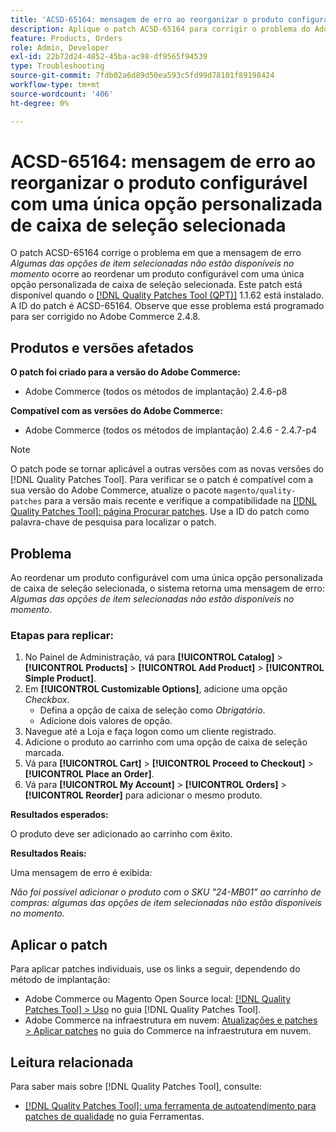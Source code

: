 ```yaml
---
title: 'ACSD-65164: mensagem de erro ao reorganizar o produto configurável com uma única opção personalizada de caixa de seleção selecionada'
description: Aplique o patch ACSD-65164 para corrigir o problema do Adobe Commerce em que a mensagem de erro *Algumas das opções de item selecionadas não estão disponíveis no momento* ocorre ao reordenar um produto configurável com uma única opção personalizada de caixa de seleção selecionada.
feature: Products, Orders
role: Admin, Developer
exl-id: 22b72d24-4852-45ba-ac98-df9565f94539
type: Troubleshooting
source-git-commit: 7fdb02a6d89d50ea593c5fd99d78101f89198424
workflow-type: tm+mt
source-wordcount: '406'
ht-degree: 0%

---
```


# ACSD-65164: mensagem de erro ao reorganizar o produto configurável com uma única opção personalizada de caixa de seleção selecionada

O patch ACSD-65164 corrige o problema em que a mensagem de erro *Algumas das opções de item selecionadas não estão disponíveis no momento* ocorre ao reordenar um produto configurável com uma única opção personalizada de caixa de seleção selecionada. Este patch está disponível quando o [[!DNL Quality Patches Tool (QPT)]](/help/tools/quality-patches-tool/quality-patches-tool-to-self-serve-quality-patches.md) 1.1.62 está instalado. A ID do patch é ACSD-65164. Observe que esse problema está programado para ser corrigido no Adobe Commerce 2.4.8.

## Produtos e versões afetados

**O patch foi criado para a versão do Adobe Commerce:**

* Adobe Commerce (todos os métodos de implantação) 2.4.6-p8

**Compatível com as versões do Adobe Commerce:**

* Adobe Commerce (todos os métodos de implantação) 2.4.6 - 2.4.7-p4

>[!NOTE]
>
>O patch pode se tornar aplicável a outras versões com as novas versões do [!DNL Quality Patches Tool]. Para verificar se o patch é compatível com a sua versão do Adobe Commerce, atualize o pacote `magento/quality-patches` para a versão mais recente e verifique a compatibilidade na [[!DNL Quality Patches Tool]: página Procurar patches](https://experienceleague.adobe.com/tools/commerce-quality-patches/index.html?lang=pt-BR). Use a ID do patch como palavra-chave de pesquisa para localizar o patch.

## Problema

Ao reordenar um produto configurável com uma única opção personalizada de caixa de seleção selecionada, o sistema retorna uma mensagem de erro: *Algumas das opções de item selecionadas não estão disponíveis no momento*.

### Etapas para replicar:

1. No Painel de Administração, vá para **[!UICONTROL Catalog]** > **[!UICONTROL Products]** > **[!UICONTROL Add Product]** > **[!UICONTROL Simple Product]**.
1. Em **[!UICONTROL Customizable Options]**, adicione uma opção *Checkbox*.
   * Defina a opção de caixa de seleção como *Obrigatório*.
   * Adicione dois valores de opção.
1. Navegue até a Loja e faça logon como um cliente registrado.
1. Adicione o produto ao carrinho com uma opção de caixa de seleção marcada.
1. Vá para **[!UICONTROL Cart]** > **[!UICONTROL Proceed to Checkout]** > **[!UICONTROL Place an Order]**.
1. Vá para **[!UICONTROL My Account]** > **[!UICONTROL Orders]** > **[!UICONTROL Reorder]** para adicionar o mesmo produto.

**Resultados esperados:**

O produto deve ser adicionado ao carrinho com êxito.

**Resultados Reais:**

Uma mensagem de erro é exibida:

*Não foi possível adicionar o produto com o SKU &quot;24-MB01&quot; ao carrinho de compras: algumas das opções de item selecionadas não estão disponíveis no momento.*

## Aplicar o patch

Para aplicar patches individuais, use os links a seguir, dependendo do método de implantação:

* Adobe Commerce ou Magento Open Source local: [[!DNL Quality Patches Tool] > Uso](/help/tools/quality-patches-tool/usage.md) no guia [!DNL Quality Patches Tool].
* Adobe Commerce na infraestrutura em nuvem: [Atualizações e patches > Aplicar patches](https://experienceleague.adobe.com/docs/commerce-cloud-service/user-guide/develop/upgrade/apply-patches.html?lang=pt-BR) no guia do Commerce na infraestrutura em nuvem.

## Leitura relacionada

Para saber mais sobre [!DNL Quality Patches Tool], consulte:

* [[!DNL Quality Patches Tool]: uma ferramenta de autoatendimento para patches de qualidade](/help/tools/quality-patches-tool/quality-patches-tool-to-self-serve-quality-patches.md) no guia Ferramentas.
